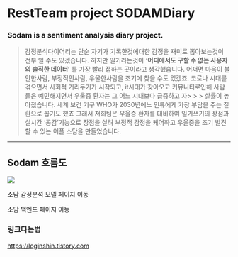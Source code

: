 RestTeam project SODAMDiary
===========================


### Sodam is a sentiment analysis diary project.
> 감정분석다이어리는 단순 자기가 기록한것에대한 감정을 재미로 뽑아보는것이 전부 일 수도 있겠습니다.
> 하지만  일기라는것이 **‘어디에서도 구할 수 없는 사용자의 솔직한 데이터’** 를 가장 빨리 접하는 곳이라고 생각했습니다.
> 어쩌면 마음이 불안한사람, 부정적인사람, 우울한사람을 조기에 찾을 수도 있겠죠.
> 코로나 시대를 겪으면서 사회적 거리두기가 시작되고, it시대가 찾아오고 커뮤니티로인해 사람들은 예민해지면서 우울증 환자는 그 어느 시대보다 급증하고 자> > > 살률이 높아졌습니다.
> 세계 보건 기구 WHO가 2030년에느 인류에게 가장 부담을 주는 질환으로 꼽기도 했죠
> 그래서 저희팀은 우울증 환자를 대비하여 
> 일기쓰기의 장점과 실시간 ‘공감’기능으로 장점을 살려 부정적 감정을 케어하고 우울증을 조기 발견할 수 있는 어플
> 소담을 만들었습니다.

-----------------------------------------------

## Sodam 흐름도
<img width="" height="" src="img path"></img>

소담 감정분석 모델 페이지 이동

소담 백엔드 페이지 이동


### 링크다는법
<https://loginshin.tistory.com>

